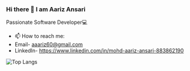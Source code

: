### Hi there 👋 I am Aariz Ansari

Passionate Software Developer💻

- 📫 How to reach me: 
- Email- aaariz60@gmail.com
- LinkedIn- https://www.linkedin.com/in/mohd-aariz-ansari-883862190




![Top Langs](https://github-readme-stats.vercel.app/api/top-langs/?username=AarizAnsari&theme=dark)
